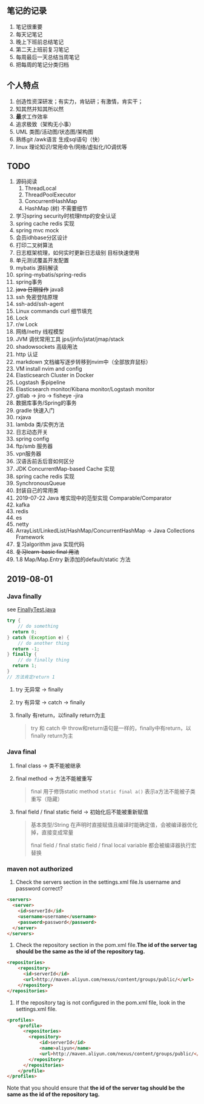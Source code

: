 ## 笔记的记录

1. 笔记很重要
1. 每天记笔记
1. 晚上下班前总结笔记
1. 第二天上班前复习笔记
1. 每周最后一天总结当周笔记
1. 把每周的笔记分类归档

## 个人特点

1. 创造性资深研发；有实力，肯钻研；有激情，肯实干；
2. 知其然并知其所以然
3. **最**求工作效率
4. 追求极致（架构无小事）
5. UML 类图/活动图/状态图/架构图
6. 熟练git /awk语言 生成sql语句（快）
7. linux 理论知识/常用命令/网络/虚拟化/IO调优等

## TODO

1. 源码阅读
   1. ThreadLocal
   1. ThreadPoolExecutor
   1. ConcurrentHashMap
   1. HashMap (树) 不需要细节
1. 学习spring security时梳理http的安全认证
1. spring cache redis 实现
1. spring mvc mock
1. 会员idhbase分区设计
1. 打印二叉树算法
1. 日志框架梳理，如何实时更新日志级别 目标快速使用
1. 单元测试覆盖开发配置
1. mybatis 源码解读
1. spring-mybatis/spring-redis
1. spring事务
1. ~~java 日期操作~~ java8 
1. ssh 免密登陆原理
1. ssh-add/ssh-agent
1. Linux commands curl 细节填充
1. Lock
1. r/w Lock
1. 网络/netty 线程模型
1. JVM 调优常用工具 jps/jinfo/jstat/jmap/stack
1. shadowsockets 高级用法
1. http 认证
1. markdown 文档编写逐步转移到nvim中（全部放弃鼠标）
1. VM install nvim and config
1. Elasticsearch Cluster in Docker
1. Logstash 多pipeline
1. Elasticsearch monitor/Kibana monitor/Logstash monitor
1. gitlab -> jiro -> fisheye -jira
1. 数据库事务/Spring的事务
1. gradle 快速入门
1. rxjava
1. lambda 类/实例方法
1. 日志动态开关
1. spring config
1. ftp/smb 服务器
1. vpn服务器
1. 汉语舌前舌后音如何区分
1. JDK ConcurrentMap-based Cache 实现
1. spring cache redis 实现
1. SynchronousQueue
1. 封装自己的常用类
1. 2019-07-22 Java 堆实现中的范型实现 Comparable/Comparator
1. kafka
1. redis
1. es
1. netty
1. ArrayList/LinkedList/HashMap/ConcurrentHashMap -> Java Collections Framework
1. 复习algorithm java 实现代码 
1. ~~复习learn-basic final 用法~~
1. 1.8 Map/Map.Entry 新添加的default/static 方法



## 2019-08-01

### Java finally

see [FinallyTest.java](https://github.com/zhanfengGh/comfenglearn/blob/master/learn-basic/src/test/java/com/feng/learn/basic/FinallyTest.java)

```java
try {
	// do something
  return 0;
} catch (Exception e) {
	// do another thing
  return -1;
} finally {
	// do finally thing
  return 1;
}
// 方法肯定return 1
```

1. try 无异常 -> finally

1. try 有异常 -> catch -> finally

1. finally 有return，以finally return为主

   > try 和 catch 中 throw和return语句是一样的，finally中有return，以finally return为主

### Java final

1. final class -> 类不能被继承

1. final method -> 方法不能被重写

   > final 用于修饰static method `static final a()` 表示a方法不能被子类重写（隐藏）

1. final field / final static field -> 初始化后不能被重新赋值

   > 基本类型/String 在声明时直接赋值且编译时能确定值，会被编译器优化掉，直接变成常量
   >
   > final field / final static field / final local variable 都会被编译器执行宏替换

### maven not authorized

1. Check the servers section in the settings.xml file.Is username and password correct?

```html
<servers>
  <server>
    <id>serverId</id>
    <username>username</username>
    <password>password</password>
  </server>
</servers>
```

1. Check the repository section in the pom.xml file.**The id of the server tag should be the same as the id of the repository tag.**

```html
<repositories>
	<repository>
	  <id>serverId</id>  
	  <url>http://maven.aliyun.com/nexus/content/groups/public/</url>
	</repository>
</repositories>
```

1. If the repository tag is not configured in the pom.xml file, look in the settings.xml file.

```html
<profiles>
	<profile>
	  <repositories>
	    <repository>
		    <id>serverId</id>
		    <name>aliyun</name>
		    <url>http://maven.aliyun.com/nexus/content/groups/public/</url>
	    </repository>
	  </repositories>
	</profile>
</profiles>
```

Note that you should ensure that **the id of the server tag should be the same as the id of the repository tag.**


